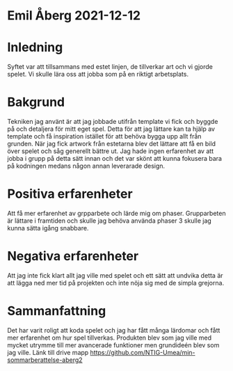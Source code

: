 # Emil Åberg 2021-12-12
# Inledning
Syftet var att tillsammans med estet linjen, de tillverkar art och vi gjorde spelet. Vi skulle lära oss att jobba som på en riktigt arbetsplats.
# Bakgrund
Tekniken jag använt är att jag jobbade utifrån template vi fick och byggde på och detaljera för mitt eget spel. Detta för att jag lättare kan ta hjälp av template och få inspiration istället för att behöva bygga upp allt från grunden. När jag fick artwork från estetarna blev det lättare att få en bild över spelet och såg generellt bättre ut. Jag hade ingen erfarenhet av att jobba i grupp på detta sätt innan och det var skönt att kunna fokusera bara på kodningen medans någon annan leverarade design.
# Positiva erfarenheter
Att få mer erfarenhet av grpparbete och lärde mig om phaser. Grupparbeten är lättare i framtiden och skulle jag behöva använda phaser 3 skulle jag kunna sätta igång snabbare.
# Negativa erfarenheter
Att jag inte fick klart allt jag ville med spelet och ett sätt att undvika detta är att lägga ned mer tid på projekten och inte nöja sig med de simpla grejorna.
# Sammanfattning
Det har  varit roligt att koda spelet och jag har fått många lärdomar och fått mer erfarenhet om hur spel tillverkas. Produkten blev som jag ville med mycket utrymme till mer avancerade funktioner men grundideén blev som jag ville.
Länk till drive mapp
https://github.com/NTIG-Umea/min-sommarberattelse-aberg2